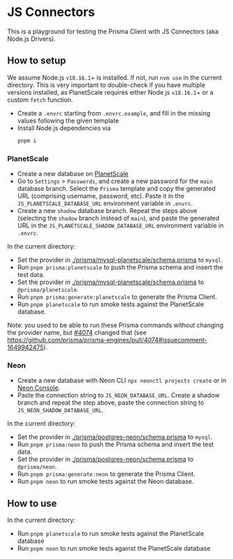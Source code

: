 # JS Connectors

This is a playground for testing the Prisma Client with JS Connectors (aka Node.js Drivers).

## How to setup

We assume Node.js `v18.16.1`+ is installed. If not, run `nvm use` in the current directory.
This is very important to double-check if you have multiple versions installed, as PlanetScale requires either Node.js `v18.16.1`+ or a custom `fetch` function.

- Create a `.envrc` starting from `.envrc.example`, and fill in the missing values following the given template
- Install Node.js dependencies via
  ```bash
  pnpm i
  ```

### PlanetScale

- Create a new database on [PlanetScale](https://planetscale.com/)
- Go to `Settings` > `Passwords`, and create a new password for the `main` database branch. Select the `Prisma` template and copy the generated URL (comprising username, password, etc). Paste it in the `JS_PLANETSCALE_DATABASE_URL` environment variable in `.envrc`.
- Create a new `shadow` database branch. Repeat the steps above (selecting the `shadow` branch instead of `main`), and paste the generated URL in the `JS_PLANETSCALE_SHADOW_DATABASE_URL` environment variable in `.envrc`.

In the current directory:

- Set the provider in [./prisma/mysql-planetscale/schema.prisma](./prisma/mysql-planetscale/schema.prisma) to `mysql`.
- Run `pnpm prisma:planetscale` to push the Prisma schema and insert the test data.
- Set the provider in [./prisma/mysql-planetscale/schema.prisma](./prisma/mysql-planetscale/schema.prisma) to `@prisma/planetscale`.
- Run `pnpm prisma:generate:planetscale` to generate the Prisma Client.
- Run `pnpm planetscale` to run smoke tests against the PlanetScale database.

Note: you used to be able to run these Prisma commands without changing the provider name, but [#4074](https://github.com/prisma/prisma-engines/pull/4074) changed that (see https://github.com/prisma/prisma-engines/pull/4074#issuecomment-1649942475).

### Neon

- Create a new database with Neon CLI `npx neonctl projects create` or in [Neon Console](https://neon.tech).
- Paste the connection string to `JS_NEON_DATABASE_URL`. Create a shadow branch and repeat the step above, paste the connection string to `JS_NEON_SHADOW_DATABASE_URL`.

In the current directory:

- Set the provider in [./prisma/postgres-neon/schema.prisma](./prisma/postgres-neon/schema.prisma) to `mysql`.
- Run `pnpm prisma:neon` to push the Prisma schema and insert the test data.
- Set the provider in [./prisma/postgres-neon/schema.prisma](./prisma/postgres-neon/schema.prisma) to `@prisma/neon`.
- Run `pnpm prisma:generate:neon` to generate the Prisma Client.
- Run `pnpm neon` to run smoke tests against the Neon database.

## How to use

In the current directory:

- Run `pnpm planetscale` to run smoke tests against the PlanetScale database
- Run `pnpm neon` to run smoke tests against the PlanetScale database
